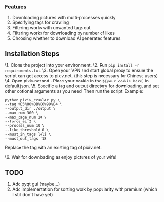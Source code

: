 

### Features

1. Downloading pictures with multi-processes quickly 
2. Specifying tags for crawling
3. Filtering works with unwanted tags out
4. Filtering works for downloading by number of likes
5. Choosing whether to download AI generated features

## Installation Steps

\1. Clone the project into your environment.
\2. Run `pip install -r requirements.txt`.
\3. Open your VPN and start global proxy to ensure the script can get access to pixiv.net. (this step is necessary for Chinese users)
\4. Open pixiv.net and . Place your cookie in the `${your cookie here}` in default.json.
\5. Specific a tag and output directory for downloading, and set other optional arguments as you need. Then run the script. Example:

```
python pixiv_crawler.py \
--tag %E5%88%BB%E6%99%B4 \
--output_dir ./output \
--max_num 300 \
--max_page_num 20 \
--force_ai 2 \
--process_num 10 \
--like_threshold 0 \
--must_in_tags loli \
--must_out_tags r18
```

Replace the tag with an existing tag of pixiv.net.

\6. Wait for downloading as enjoy pictures of your wife! 

## TODO

1. Add pyqt gui (maybe...)
2. Add implementation for sorting work by popularity with premium (which I still don't have yet)
